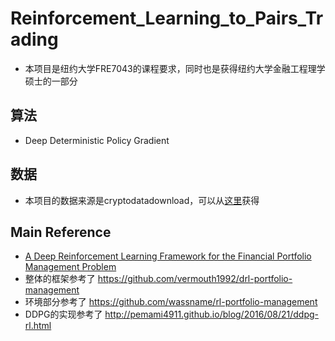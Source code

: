 # Reinforcement_Learning_to_Pairs_Trading
* 本项目是纽约大学FRE7043的课程要求，同时也是获得纽约大学金融工程理学硕士的一部分

## 算法
* Deep Deterministic Policy Gradient

## 数据
* 本项目的数据来源是cryptodatadownload，可以从[这里](https://www.cryptodatadownload.com)获得

## Main Reference
* [A Deep Reinforcement Learning Framework for the Financial Portfolio Management Problem](https://arxiv.org/abs/1706.10059)
* 整体的框架参考了 https://github.com/vermouth1992/drl-portfolio-management
* 环境部分参考了 https://github.com/wassname/rl-portfolio-management
* DDPG的实现参考了 http://pemami4911.github.io/blog/2016/08/21/ddpg-rl.html
